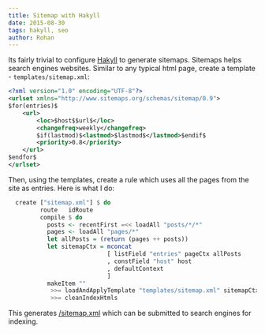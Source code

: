```yaml
---
title: Sitemap with Hakyll
date: 2015-08-30
tags: hakyll, seo
author: Rohan
---
```


Its fairly trivial to configure [Hakyll][hakyll] to generate
sitemaps. Sitemaps helps search engines websites. Similar to any
typical html page, create a template - `templates/sitemap.xml`:

```xml
<?xml version="1.0" encoding="UTF-8"?>
<urlset xmlns="http://www.sitemaps.org/schemas/sitemap/0.9">
$for(entries)$
    <url>
        <loc>$host$$url$</loc>
        <changefreq>weekly</changefreq>
        $if(lastmod)$<lastmod>$lastmod$</lastmod>$endif$
        <priority>0.8</priority>
    </url>
$endfor$
</urlset>
```

Then, using the templates, create a rule which uses all the pages from
the site as entries. Here is what I do:

```haskell
  create ["sitemap.xml"] $ do
         route   idRoute
         compile $ do
           posts <- recentFirst =<< loadAll "posts/*/*"
           pages <- loadAll "pages/*"
           let allPosts = (return (pages ++ posts))
           let sitemapCtx = mconcat
                            [ listField "entries" pageCtx allPosts
                            , constField "host" host
                            , defaultContext
                            ]
           makeItem ""
            >>= loadAndApplyTemplate "templates/sitemap.xml" sitemapCtx
            >>= cleanIndexHtmls
```

This generates [/sitemap.xml](/sitemap.xml) which can be submitted to
search engines for indexing.

[hakyll]: http://jaspervdj.be/hakyll/
[my-compiler]: https://github.com/crodjer/rohanjain.in/blob/master/site.hs
